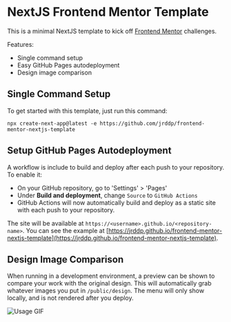 # NextJS Frontend Mentor Template

This is a minimal NextJS template to kick off [Frontend Mentor](https://www.frontendmentor.io/) challenges.

Features:
- Single command setup
- Easy GitHub Pages autodeployment
- Design image comparison

## Single Command Setup

To get started with this template, just run this command:

`npx create-next-app@latest -e https://github.com/jrddp/frontend-mentor-nextjs-template`

## Setup GitHub Pages Autodeployment

A workflow is include to build and deploy after each push to your repository. To enable it:

- On your GitHub repository, go to 'Settings' > 'Pages'
- Under **Build and deployment**, change `Source` to `GitHub Actions`
- GitHub Actions will now automatically build and deploy as a static site with each push to your repository.

The site will be available at `https://<username>.github.io/<repository-name>`. You can see the example at [https://jrddp.github.io/frontend-mentor-nextjs-template](https://jrddp.github.io/frontend-mentor-nextjs-template).

## Design Image Comparison

When running in a development environment, a preview can be shown to compare your work with the original design. This will automatically grab whatever images you put in `/public/design`. The menu will only show locally, and is not rendered after you deploy.

![Usage GIF](https://i.imgur.com/cR4w8HC.gif)